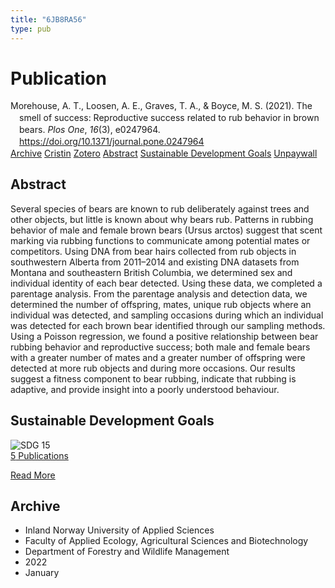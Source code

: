 ```yaml
---
title: "6JB8RA56"
type: pub
---
```

<h1>Publication</h1>
<article id="csl-bib-container-6JB8RA56" class="csl-bib-container">
  <div class="csl-bib-body" style="line-height: 1.35; padding-left: 1em; text-indent:-1em;">
  <div class="csl-entry">Morehouse, A. T., Loosen, A. E., Graves, T. A., &amp; Boyce, M. S. (2021). The smell of success: Reproductive success related to rub behavior in brown bears. <i>Plos One</i>, <i>16</i>(3), e0247964. <a href="https://doi.org/10.1371/journal.pone.0247964">https://doi.org/10.1371/journal.pone.0247964</a></div>
</div>
  <div class="csl-bib-buttons">
    <a href="#taxonomy-article-6JB8RA56" class="csl-bib-button">Archive</a>
    <a href="https://app.cristin.no/results/show.jsf?id=1979316" alt="Cristin URL" class="csl-bib-button">Cristin</a>
    <a href="http://zotero.org/groups/5402882/items/6JB8RA56" alt="Zotero URL" class="csl-bib-button">Zotero</a>
    <a href="#abstract-article-6JB8RA56" class="csl-bib-button">Abstract</a>
    <a href="#sdg-article-6JB8RA56" class="csl-bib-button">Sustainable Development Goals</a>
    <a href="https://journals.plos.org/plosone/article/file?id=10.1371/journal.pone.0247964&amp;type=printable" class="csl-bib-button">Unpaywall</a>
  </div>
  <div id="csl-bib-meta-container-6JB8RA56"></div>
</article>
<div id="csl-bib-meta-6JB8RA56" class="csl-bib-meta">
  <article id="abstract-article-6JB8RA56" class="abstract-article">
    <h1>Abstract</h1>
    Several species of bears are known to rub deliberately against trees and other objects, but little is known about why bears rub. Patterns in rubbing behavior of male and female brown bears (Ursus arctos) suggest that scent marking via rubbing functions to communicate among potential mates or competitors. Using DNA from bear hairs collected from rub objects in southwestern Alberta from 2011–2014 and existing DNA datasets from Montana and southeastern British Columbia, we determined sex and individual identity of each bear detected. Using these data, we completed a parentage analysis. From the parentage analysis and detection data, we determined the number of offspring, mates, unique rub objects where an individual was detected, and sampling occasions during which an individual was detected for each brown bear identified through our sampling methods. Using a Poisson regression, we found a positive relationship between bear rubbing behavior and reproductive success; both male and female bears with a greater number of mates and a greater number of offspring were detected at more rub objects and during more occasions. Our results suggest a fitness component to bear rubbing, indicate that rubbing is adaptive, and provide insight into a poorly understood behaviour.
  </article>
  <article id="sdg-article-6JB8RA56" class="sdg-article">
    <h1>Sustainable Development Goals</h1>
    <div class="sdg-container"><div id="sdg15" class="sdg"> <img src="{{< params subfolder >}}images/sdg/sdg15_en.png" class="image" alt="SDG 15"> <div class="sdg-overlay"> <a href="{{< params subfolder >}}en/archive/?sdg=15#archive" class="sdg-publication-count"><span>5</span> Publications</a> <p><a href="https://sdgs.un.org/goals/goal15" class="sdg-read-more">Read More</a></p> </div> </div></div>
  </article>
  <article id="taxonomy-article-6JB8RA56" class="taxonomy-article">
    <h1>Archive</h1>
    <ul>
      <li>Inland Norway University of Applied Sciences</li>
      <li>Faculty of Applied Ecology, Agricultural Sciences and Biotechnology</li>
      <li>Department of Forestry and Wildlife Management</li>
      <li>2022</li>
      <li>January</li>
    </ul>
  </article>
</div>
